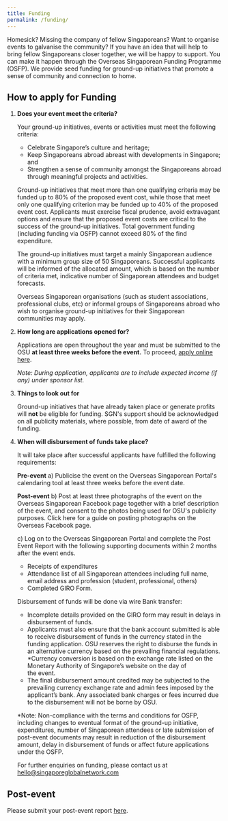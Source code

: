 ```yaml
---
title: Funding
permalink: /funding/
---
```


Homesick? Missing the company of fellow Singaporeans? Want to organise events to galvanise the community? If you have an idea that will help to bring fellow Singaporeans closer together, we will be happy to support. You can make it happen through the Overseas Singaporean Funding Programme (OSFP). We provide seed funding for ground-up initiatives that promote a sense of community and connection to home.

## How to apply for Funding

1.  **Does your event meet the criteria?**
    
    Your ground-up initiatives, events or activities must meet the following criteria:
    * Celebrate Singapore’s culture and heritage;
    * Keep Singaporeans abroad abreast with developments in Singapore; and
    * Strengthen a sense of community amongst the Singaporeans abroad through meaningful projects and activities.
    
    Ground-up initiatives that meet more than one qualifying criteria may be funded up to 80% of the proposed event cost,
    while those that meet only one qualifying criterion may be funded up to 40% of the proposed event cost. Applicants must
    exercise fiscal prudence, avoid extravagant options and ensure that the proposed event costs are critical to the success
    of the ground-up initiatives. Total government funding (including funding via OSFP) cannot exceed 80% of the find
    expenditure.
    
    The ground-up initiatives must target a mainly Singaporean audience with a minimum group size of 50 Singaporeans.
    Successful applicants will be informed of the allocated amount, which is based on the number of criteria met, indicative
    number of Singaporean attendees and budget forecasts.
    
    Overseas Singaporean organisations (such as student associations, professional clubs, etc) or informal groups of
    Singaporeans abroad who wish to organise ground-up initiatives for their Singaporean communities may apply.
    
    
2.  **How long are applications opened for?**
    
    Applications are open throughout the year and must be submitted to the OSU **at least three weeks before the event.** To
    proceed, [apply online here](https://form.gov.sg/#!/5d9ea77a4073c8001283331b).
    
    *Note: During application, applicants are to include expected income (if any) under sponsor list.*
    
    
3.  **Things to look out for**
   
    Ground-up initiatives that have already taken place or generate profits will **not** be eligible for funding. SGN's
    support should be acknowledged on all publicity materials, where possible, from date of award of the funding.
   
   
4.  **When will disbursement of funds take place?**

    It will take place after successful applicants have fulfilled the following requirements:
    
    **Pre-event**
    a) Publicise the event on the Overseas Singaporean Portal's calendaring tool at least three weeks before the event date.
    
    **Post-event**
    b) Post at least three photographs of the event on the Overseas Singaporean Facebook page together with a brief
    description of the event, and consent to the photos being used for OSU's publicity purposes. Click here for a guide on
    posting photographs on the Overseas Facebook page.
    
    c) Log on to the Overseas Singaporean Portal and complete the Post Event Report with the following supporting documents
    within 2 months after the event ends.
    * Receipts of expenditures
    * Attendance list of all Singaporean attendees including full name, email address and profession (student, professional,
    others)
    * Completed GIRO Form.
    
    Disbursement of funds will be done via wire Bank transfer:
    
    * Incomplete details provided on the GIRO form may result in delays in disbursement of funds.
    * Applicants must also ensure that the bank account submitted is able to receive disbursement of funds in the currency
    stated in the funding application. OSU reserves the right to disburse the funds in an alternative currency based on the
    prevailing financial regulations.
    *Currency conversion is based on the exchange rate listed on the Monetary Authority of Singapore’s website on the day of   
    the event.
    * The final disbursement amount credited may be subjected to the prevailing currency exchange rate and admin fees imposed
    by the applicant’s bank. Any associated bank charges or fees incurred due to the disbursement will not be borne by OSU.
    
    *Note: Non-compliance with the terms and conditions for OSFP, including changes to eventual format of the ground-up
    initiative, expenditures, number of Singaporean attendees or late submission of post-event documents may result in
    reduction of the disbursement amount, delay in disbursement of funds or affect future applications under the OSFP.
    
    For further enquiries on funding, please contact us at hello@singaporeglobalnetwork.com
    
## Post-event

   Please submit your post-event report [here](https://form.gov.sg/#!/5d9eb98e4073c80012833a21).
